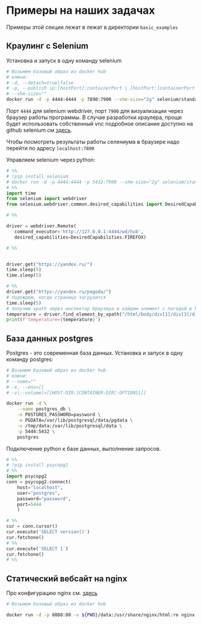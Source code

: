 # Примеры на наших задачах
Примеры этой секции лежат в  лежат в директории `basic_examples`
## Краулинг с Selenium
Установка и запуск в одну команду selenium
```bash
# Возьмем базовый образ из docker hub 
# ключи:
# -d, --detach=true|false
# -p, --publish ip:[hostPort]:containerPort | [hostPort:]containerPort
# --shm-size=""
docker run -d -p 4444:4444 -p 7890:7900 --shm-size="2g" selenium/standalone-firefox:4.1.0-20211123
```
Порт `4444` для selenium webdriver, порт `7900` для визуализации через браузер работы программы. В случае разработки краулера, проще будет использовать собственный vnc подробное описание доступно на github selenium см [здесь](https://github.com/SeleniumHQ/docker-selenium#debugging).

Чтобы посмотреть результаты работы селениума в браузере надо перейти по адресу `localhost:7890`

Управляем selenium через python:
```python
# %% 
# !pip install selenium
# docker run -d -p 4444:4444 -p 5432:7900 --shm-size="2g" selenium/standalone-firefox:4.1.0-20211123
# %%
import time 
from selenium import webdriver
from selenium.webdriver.common.desired_capabilities import DesiredCapabilities

# %%

driver = webdriver.Remote(
   command_executor='http://127.0.0.1:4444/wd/hub',
   desired_capabilities=DesiredCapabilities.FIREFOX)

# %%


driver.get("https://yandex.ru/")
time.sleep(5)
time.sleep(5)

# %%
driver.get("https://yandex.ru/pogoda/")
# подождем, когда страница загрузится
time.sleep(5)
# получим xpath через инспектор браузера и найдем элемент с погодой в html
temperature = driver.find_element_by_xpath("/html/body/div[1]/div[3]/div[2]/div[1]/div[6]/a/div[1]/span[2]").text
print(f'temperature={temperature}')


```

## База данных postgres
Postgres - это современная база данных.
Установка и запуск в одну команду postgres:
```bash
# Возьмем базовый образ из docker hub 
# ключи:
# --name=""
# -e, --env=[]
# -v|--volume[=[[HOST-DIR:]CONTAINER-DIR[:OPTIONS]]]

docker run -d \
    --name postgres_db \
    -e POSTGRES_PASSWORD=password \
    -e PGDATA=/var/lib/postgresql/data/pgdata \
    -v /tmp/data:/var/lib/postgresql/data \
    -p 5444:5432 \
    postgres
```

Подключение python к базе данных, выполнение запросов.
```python
# %%
# !pip install psycopg2
# %%
import psycopg2
conn = psycopg2.connect(
    host="localhost",
    user="postgres",
    password="password",
    port=5444
    )

# %%
cur = conn.cursor()
cur.execute('SELECT version()')
cur.fetchone()
# %%
cur.execute('SELECT 1')
cur.fetchone()
# %%

```

## Статический вебсайт на nginx
Про конфигурацию nginx см. [здесь](https://hub.docker.com/_/nginx)
```bash
# Возьмем базовый образ из docker hub 

docker run -d -p 8080:80 -v ${PWD}/data:/usr/share/nginx/html:ro nginx
```